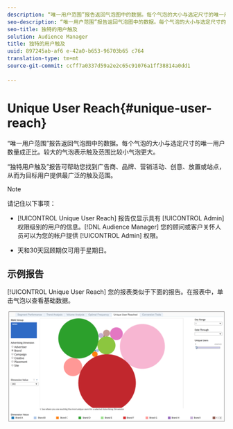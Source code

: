 ```yaml
---
description: “唯一用户范围”报告返回气泡图中的数据。每个气泡的大小与选定尺寸的唯一用户数量成正比。较大的气泡表示触及范围比较小气泡更大。“独特用户触及”报告可帮助您找到广告商、品牌、营销活动、创意、放置或站点，从而为目标用户提供最广泛的触及范围。
seo-description: “唯一用户范围”报告返回气泡图中的数据。每个气泡的大小与选定尺寸的唯一用户数量成正比。较大的气泡表示触及范围比较小气泡更大。“独特用户触及”报告可帮助您找到广告商、品牌、营销活动、创意、放置或站点，从而为目标用户提供最广泛的触及范围。
seo-title: 独特的用户触及
solution: Audience Manager
title: 独特的用户触及
uuid: 897245ab-af6 e-42a0-b653-96703b65 c764
translation-type: tm+mt
source-git-commit: ccff7a0337d59a2e2c65c91076a1ff38814a0dd1

---
```



# Unique User Reach{#unique-user-reach}

“唯一用户范围”报告返回气泡图中的数据。每个气泡的大小与选定尺寸的唯一用户数量成正比。较大的气泡表示触及范围比较小气泡更大。

“独特用户触及”报告可帮助您找到广告商、品牌、营销活动、创意、放置或站点，从而为目标用户提供最广泛的触及范围。

>[!NOTE]
>
>请记住以下事项：
>
>* [!UICONTROL Unique User Reach] 报告仅显示具有 [!UICONTROL Admin] 权限级别的用户的信息。[!DNL Audience Manager] 您的顾问或客户关怀人员可以为您的帐户提供 [!UICONTROL Admin] 权限。
   >
   >
* 天和30天回顾期仅可用于星期日。


## 示例报告

[!UICONTROL Unique User Reach] 您的报表类似于下面的报告。在报表中，单击气泡以查看基础数据。

![](assets/unique-user-reach.png)
